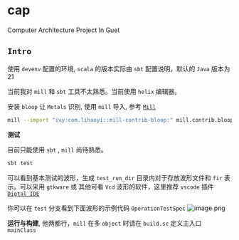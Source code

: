 # cap

Computer Architecture Project In Guet

## `Intro`

使用 `devenv` 配置的环境, `scala` 的版本实际由 `sbt` 配置说明，默认的 `Java` 版本为 21

当前我对 `mill` 和 `sbt` 工具不太熟悉。当前使用 `helix` 编辑器。

安装 `bloop` 让 `Metals` 识别, 使用 `mill` 导入, 参考 [`Mill`](https://scalameta.org/metals/docs/build-tools/mill/)

```Bash
mill --import "ivy:com.lihaoyi::mill-contrib-bloop:" mill.contrib.bloop.Bloop/install
```

**测试**

目前只能使用 `sbt` , `mill` 尚待熟悉。

```Bash
sbt test
```

可以看到基本测试的波形，生成 `test_run_dir` 目录内对于存放波形文件和 `fir` 表示。可以采用 `gtkware` 或 其他可看 `Vcd` 波形的软件，这里推荐 `vscode` 插件[`Digtal IDE`](https://marketplace.visualstudio.com/items?itemName=sterben.fpga-support)


你可以在 `test` 分支看到下面波形的示例代码 `OperationTestSpec`
![image.png](https://s2.loli.net/2024/07/03/bJwlNYI2g8Mpyo5.png)

**运行与构建**, 他两都行，`mill` 在多 `object` 时请在 `build.sc` 定义主入口 `mainClass`
